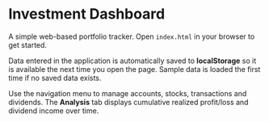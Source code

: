 # Investment Dashboard

A simple web-based portfolio tracker. Open `index.html` in your browser to get started.

Data entered in the application is automatically saved to **localStorage** so it is available the next time you open the page. Sample data is loaded the first time if no saved data exists.

Use the navigation menu to manage accounts, stocks, transactions and dividends. The **Analysis** tab displays cumulative realized profit/loss and dividend income over time.

